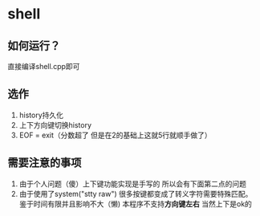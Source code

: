 # shell

## 如何运行？

直接编译shell.cpp即可

## 选作

1. history持久化
2. 上下方向键切换history
3. EOF = exit（分数超了 但是在2的基础上这就5行就顺手做了）

## 需要注意的事项

1. 由于个人问题（傻）上下键功能实现是手写的 所以会有下面第二点的问题
2. 由于使用了system("stty raw") 很多按键都变成了转义字符需要特殊匹配。
   鉴于时间有限并且影响不大（懒) 本程序不支持**方向键左右** 当然上下是ok的